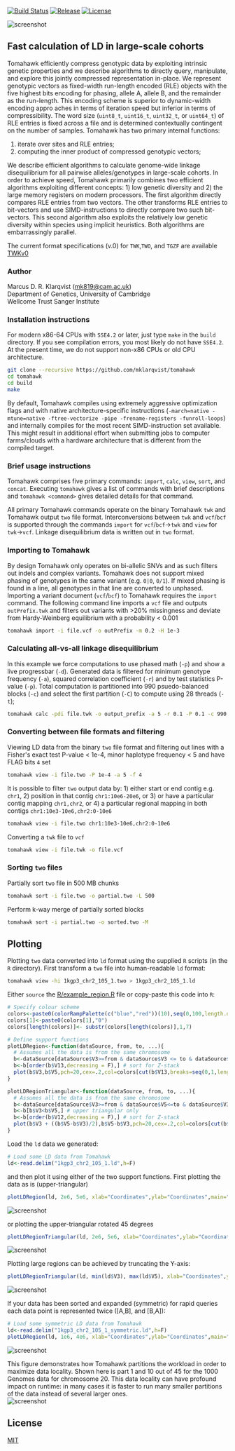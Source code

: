 [![Build Status](https://travis-ci.org/mklarqvist/tomahawk.svg?branch=master)](https://travis-ci.org/mklarqvist/tomahawk)
[![Release](https://img.shields.io/badge/Release-beta_0.3.2-blue.svg)](https://github.com/mklarqvist/tomahawk/releases)
[![License](https://img.shields.io/badge/License-MIT-blue.svg)](LICENSE)

![screenshot](tomahawk.png)
## Fast calculation of LD in large-scale cohorts
Tomahawk efficiently compress genotypic data by exploiting intrinsic genetic properties and we describe algorithms to directly query, manipulate, and explore this jointly compressed representation in-place. We represent genotypic vectors as fixed-width run-length encoded (RLE) objects with the five highest bits encoding for phasing, allele A, allele B, and the remainder as the run-length. This encoding scheme is superior to dynamic-width encoding appro  aches in terms of iteration speed but inferior in terms of compressibility. The word size (`uint8_t`, `uint16_t`, `uint32_t`, or `uint64_t`) of RLE entries is fixed across a file and is determined contextually contingent on the number of samples. Tomahawk has two primary internal functions: 

1) iterate over sites and RLE entries; 
2) computing the inner product of compressed genotypic vectors;

We describe efficient algorithms to calculate genome-wide linkage disequilibrium for all pairwise alleles/genotypes in large-scale cohorts. In order to achieve speed, Tomahawk primarily combines two efficient algorithms exploiting different concepts: 1) low genetic diversity and 2) the large memory registers on modern processors. The first algorithm directly compares RLE entries from two vectors. The other transforms RLE entries to bit-vectors and use SIMD-instructions to directly compare two such bit-vectors. This second algorithm also exploits the relatively low genetic diversity within species using implicit heuristics. Both algorithms are embarrassingly parallel.

The current format specifications (v.0) for `TWK`,`TWO`, and `TGZF`
are available [TWKv0](spec/TWKv0.pdf)

### Author
Marcus D. R. Klarqvist (<mk819@cam.ac.uk>)  
Department of Genetics, University of Cambridge  
Wellcome Trust Sanger Institute


### Installation instructions
For modern x86-64 CPUs with `SSE4.2` or later, just type `make` in the `build`
directory. If you see compilation errors, you most likely do not have `SSE4.2`.
At the present time, we do not support non-x86 CPUs or old CPU architecture.
```bash
git clone --recursive https://github.com/mklarqvist/tomahawk
cd tomahawk
cd build
make
```
By default, Tomahawk compiles using extremely aggressive optimization flags and
with native architecture-specific instructions
(`-march=native -mtune=native -ftree-vectorize -pipe -frename-registers -funroll-loops`)
and internally compiles for the most recent SIMD-instruction set available.
This might result in additional effort when submitting jobs to
computer farms/clouds with a hardware architecture that is different from the
compiled target.

### Brief usage instructions
Tomahawk comprises five primary commands: `import`, `calc`, `view`, `sort`, and `concat`.
Executing `tomahawk` gives a list of commands with brief descriptions and `tomahawk <command>`
gives detailed details for that command.

All primary Tomahawk commands operate on the binary Tomahawk `twk` and Tomahawk output `two` file
format. Interconversions between `twk` and `vcf`/`bcf` is supported through the
commands `import` for `vcf`/`bcf`->`twk` and `view` for `twk`->`vcf`. Linkage
disequilibrium data is written out in `two` format.

### Importing to Tomahawk
By design Tomahawk only operates on bi-allelic SNVs and as such filters out
indels and complex variants. Tomahawk does not support mixed phasing of genotypes
in the same variant (e.g. `0|0`, `0/1`). If mixed phasing is found in a line,
all genotypes in that line are converted to unphased. Importing a variant document (`vcf`/`bcf`)
to Tomahawk requires the `import` command.
The following command line imports a `vcf` file and outputs `outPrefix.twk` and filters out 
variants with >20% missingness and deviate
from Hardy-Weinberg equilibrium with a probability < 0.001
```bash
tomahawk import -i file.vcf -o outPrefix -m 0.2 -H 1e-3
```

### Calculating all-vs-all linkage disequilibrium
In this example we force computations to use phased math (`-p`) and show a live progressbar
(`-d`). Generated data is filtered for minimum genotype frequency (`-a`), squared correlation
coefficient (`-r`) and by test statistics P-value (`-p`). Total computation is partitioned into 990 psuedo-balanced blocks (`-c`)
and select the first partition (`-C`) to compute using 28 threads (`-t`);
```bash
tomahawk calc -pdi file.twk -o output_prefix -a 5 -r 0.1 -P 0.1 -c 990 -C 1 -t 28
```

### Converting between file formats and filtering
Viewing LD data from the binary `two` file format and filtering out lines with a
Fisher's exact test P-value < 1e-4, minor haplotype frequency < 5 and have
FLAG bits `4` set
```bash
tomahawk view -i file.two -P 1e-4 -a 5 -f 4
 ```

It is possible to filter `two` output data by: 1) either start or end contig e.g.
`chr1`, 2) position in that contig `chr1:10e6-20e6`, or 3) or have a particular
contig mapping `chr1,chr2`, or 4) a particular regional mapping in both contigs
`chr1:10e3-10e6,chr2:0-10e6`
```bash
tomahawk view -i file.two chr1:10e3-10e6,chr2:0-10e6
 ```

Converting a `twk` file to `vcf`
 ```bash
tomahawk view -i file.twk -o file.vcf
```

### Sorting `two` files
Partially sort `two` file in 500 MB chunks
```bash
tomahawk sort -i file.two -o partial.two -L 500
```

Perform k-way merge of partially sorted blocks
```bash
tomahawk sort -i partial.two -o sorted.two -M
```

## Plotting
Plotting `two` data converted into `ld` format using the supplied `R` scripts (in the `R` directory).
First transform a `two` file into human-readable `ld` format:
```bash
tomahawk view -hi 1kgp3_chr2_105_1.two > 1kgp3_chr2_105_1.ld
```

Either `source` the [R/example_region.R](R/example_region.R) file or copy-paste this code into `R`:
```R
# Specify colour scheme
colors<-paste0(colorRampPalette(c("blue","red"))(10),seq(0,100,length.out = 11))
colors[1]<-paste0(colors[1],"0")
colors[length(colors)]<- substr(colors[length(colors)],1,7)

# Define support functions
plotLDRegion<-function(dataSource, from, to, ...){
  # Assumes all the data is from the same chromosome
  b<-dataSource[dataSource$V3>=from & dataSource$V3 <= to & dataSource$V5 >= from & dataSource$V5 <= to,]
  b<-b[order(b$V13,decreasing = F),] # sort for Z-stack
  plot(b$V3,b$V5,pch=20,cex=.2,col=colors[cut(b$V13,breaks=seq(0,1,length.out = 11),include.lowest = T)],xlim=c(from,to),ylim=c(from,to),xaxs="i",yaxs="i", ...)
}

plotLDRegionTriangular<-function(dataSource, from, to, ...){
  # Assumes all the data is from the same chromosome
  b<-dataSource[dataSource$V3>=from & dataSource$V5<=to & dataSource$V3>=from & dataSource$V5<=to,]
  b<-b[b$V3<b$V5,] # upper triangular only
  b<-b[order(b$V12,decreasing = F),] # sort for Z-stack
  plot(b$V3 + ((b$V5-b$V3)/2),b$V5-b$V3,pch=20,cex=.2,col=colors[cut(b$V12,breaks=seq(0,1,length.out = 11),include.lowest = T)],xaxs="i",yaxs="i", ...)
}
```

Load the `ld` data we generated:
```R
# Load some LD data from Tomahawk
ld<-read.delim("1kgp3_chr2_105_1.ld",h=F)
```
and then plot it using either of the two support functions. First plotting the data as is (upper-triangular)
```R
plotLDRegion(ld, 2e6, 5e6, xlab="Coordinates",ylab="Coordinates",main="1KGP3 chr20 2e6-5e6", las=2)
```
![screenshot](R/1kgp3_chr20_105_1.jpeg)

or plotting the upper-triangular rotated 45 degrees
```R
plotLDRegionTriangular(ld, 2e6, 5e6, xlab="Coordinates",ylab="Coordinates",main="1KGP3 chr20 2e6-5e6", las=2)
```
![screenshot](R/1kgp3_chr20_105_1_triangular.jpeg)  

Plotting large regions can be achieved by truncating the Y-axis:
```R
plotLDRegionTriangular(ld, min(ld$V3), max(ld$V5), xlab="Coordinates",ylab="Coordinates",main="1KGP3 chr20 6e6-12e6", las=2,ylim=c(0,0.5e6))
```
![screenshot](R/1kgp3_chr20_large_region.jpeg)

If your data has been sorted and expanded (symmetric) for rapid queries each data point is represented twice ([A,B], and [B,A]):
```R
# Load some symmetric LD data from Tomahawk
ld<-read.delim("1kgp3_chr2_105_1_symmetric.ld",h=F)
plotLDRegion(ld, 1e6, 4e6, xlab="Coordinates",ylab="Coordinates",main="1KGP3 chr20 1e6-4e6", las=2)
```
![screenshot](R/1kgp3_chr20_105_1_symmetric.jpeg)  

This figure demonstrates how Tomahawk partitions the workload in order to maximize data locality. Shown here is part 1 and 10 out of 45 for the 1000 Genomes data for chromosome 20. This data locality can have profound impact on runtime: in many cases it is faster to run many smaller partitions of the data instead of several larger ones.   
![screenshot](R/1kgp3_chr20_45_part1_10.jpeg)

## License
[MIT](LICENSE)

